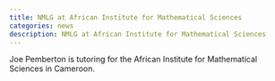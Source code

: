```yaml
---
title: NMLG at African Institute for Mathematical Sciences
categories: news
description: NMLG at African Institute for Mathematical Sciences
---
```


Joe Pemberton is tutoring for the African Institute for Mathematical Sciences in Cameroon.